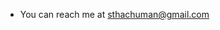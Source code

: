 <!--
- 👋 Hi, I’m @minuschuman
- I’m a web developer, especially backend<!--👀 I’m interested in ...->
- I’m currently learning android <!-- #🌱 I’m currently learning ...--> <!--- I’m looking to collaborate on some kind of project #💞️ I’m looking to collaborate on ...-->
- You can reach me at sthachuman@gmail.com <!--#📫 How to reach me ...-->
<!---
minuschuman/minuschuman is a ✨ special ✨ repository because its `README.md` (this file) appears on your GitHub profile.
You can click the Preview link to take a look at your changes.
--->
